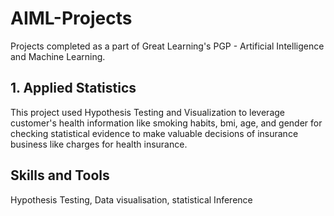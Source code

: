 # AIML-Projects
Projects completed as a part of Great Learning's PGP - Artificial Intelligence and Machine Learning.

## 1. Applied Statistics
This project used Hypothesis Testing and Visualization to leverage customer's health information like smoking habits, bmi, age, and gender for checking statistical evidence to make valuable decisions of insurance business like charges for health insurance.

## Skills and Tools
Hypothesis Testing, Data visualisation, statistical Inference
